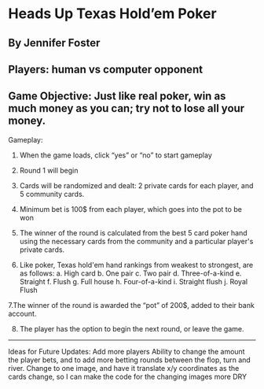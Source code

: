 Heads Up Texas Hold’em Poker
===============================
By Jennifer Foster
-------------------------------
Players: human vs computer opponent
-------------------------------
Game Objective: Just like real poker, win as much money as you can; try not to lose all your money.
-------------------------------
Gameplay:
1. When the game loads, click “yes” or “no” to start gameplay

2. Round 1 will begin

3. Cards will be randomized and dealt: 2 private cards for each player, and 5 community cards.	

4. Minimum bet is 100$ from each player, which goes into the pot to be won

5. The winner of the round is calculated from the best 5 card poker hand using the necessary cards from the community and a particular player's private cards. 

6. Like poker, Texas hold'em hand rankings from weakest to strongest, are as follows:
    a. High card
    b. One pair
    c. Two pair
    d. Three-of-a-kind
    e. Straight
    f. Flush
    g. Full house
    h. Four-of-a-kind
    i. Straight flush
    j. Royal Flush

7.The winner of the round is awarded the “pot” of 200$, added to their bank account.

8. The player has the option to begin the next round, or leave the game.
-------------------------------
Ideas for Future Updates:
Add more players
Ability to change the amount the player bets, and to add more betting rounds between the flop, turn and river. 
Change to one image, and have it translate x/y coordinates as the cards change, so I can make the code for the changing images more DRY
